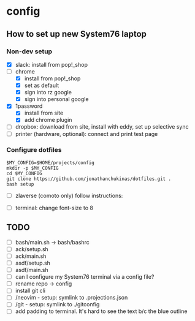 # config

## How to set up new System76 laptop

### Non-dev setup

- [x] slack: install from pop!_shop
- [ ] chrome
  - [x] install from pop!_shop
  - [x] set as default
  - [x] sign into rz google
  - [x] sign into personal google
- [x] 1password
   - [x] install from site
   - [x] add chrome plugin
- [ ] dropbox: download from site, install with eddy, set up selective sync
- [ ] printer (hardware, optional): connect and print test page

### Configure dotfiles

```
$MY_CONFIG=$HOME/projects/config
mkdir -p $MY_CONFIG
cd $MY_CONFIG
git clone https://github.com/jonathanchukinas/dotfiles.git .
bash setup
```

- [ ] zlaverse (comoto only) follow instructions:
- [ ] terminal: change font-size to 8




## TODO

- [ ] bash/main.sh -> bash/bashrc
- [ ] ack/setup.sh
- [ ] ack/main.sh
- [ ] asdf/setup.sh
- [ ] asdf/main.sh
- [ ] can I configure my System76 terminal via a config file?
- [ ] rename repo -> config
- [ ] install git cli
- [ ] /neovim
      - setup: symlink to .projections.json
- [ ] /git
      - setup: symlink to ./gitconfig
- [ ] add padding to terminal. It's hard to see the text b/c the blue outline
